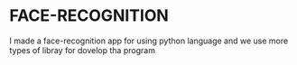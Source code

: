 # FACE-RECOGNITION
I made a face-recognition app for using python language and we use more types of libray for dovelop tha program
